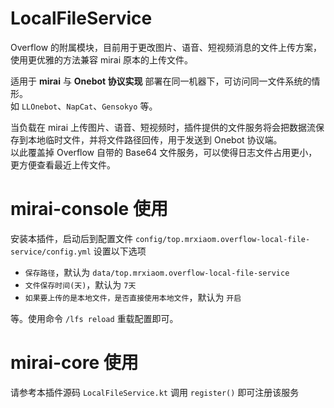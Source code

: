 # LocalFileService

Overflow 的附属模块，目前用于更改图片、语音、短视频消息的文件上传方案，使用更优雅的方法兼容 mirai 原本的上传文件。

适用于 **mirai** 与 **Onebot 协议实现** 部署在同一机器下，可访问同一文件系统的情形。  
如 `LLOnebot`、`NapCat`、`Gensokyo` 等。

当负载在 mirai 上传图片、语音、短视频时，插件提供的文件服务将会把数据流保存到本地临时文件，并将文件路径回传，用于发送到 Onebot 协议端。  
以此覆盖掉 Overflow 自带的 Base64 文件服务，可以使得日志文件占用更小，更方便查看最近上传文件。

# mirai-console 使用

安装本插件，启动后到配置文件 `config/top.mrxiaom.overflow-local-file-service/config.yml` 设置以下选项
+ `保存路径`，默认为 `data/top.mrxiaom.overflow-local-file-service`
+ `文件保存时间(天)`，默认为 `7天`
+ `如果要上传的是本地文件，是否直接使用本地文件`，默认为 `开启`

等。使用命令 `/lfs reload` 重载配置即可。

# mirai-core 使用

请参考本插件源码 `LocalFileService.kt`
调用 `register()` 即可注册该服务

